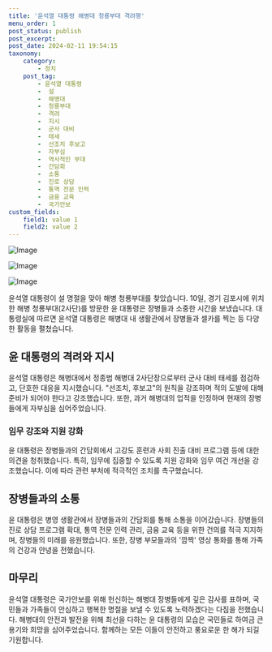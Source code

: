 ```yaml
---
title: '윤석열 대통령 해병대 청룡부대 격려행'
menu_order: 1
post_status: publish
post_excerpt: 
post_date: 2024-02-11 19:54:15
taxonomy:
    category:
        - 정치
    post_tag:
        - 윤석열 대통령
        -  설
        -  해병대
        -  청룡부대
        -  격려
        -  지시
        -  군사 대비
        -  태세
        -  선조치 후보고
        -  자부심
        -  역사적인 부대
        -  간담회
        -  소통
        -  진로 상담
        -  통역 전문 인력
        -  금융 교육
        -  국가안보
custom_fields:
    field1: value 1
    field2: value 2
---
```


![Image](https://imgnews.pstatic.net/image/025/2024/02/10/0003340717_001_20240210195701067.jpg?type=w647)

![Image](https://imgnews.pstatic.net/image/025/2024/02/10/0003340717_002_20240210195701112.jpg?type=w647)

![Image](https://imgnews.pstatic.net/image/025/2024/02/10/0003340717_003_20240210195701145.jpg?type=w647)

윤석열 대통령이 설 명절을 맞아 해병 청룡부대를 찾았습니다. 10일, 경기 김포시에 위치한 해병 청룡부대(2사단)를 방문한 윤 대통령은 장병들과 소중한 시간을 보냈습니다. 대통령실에 따르면 윤석열 대통령은 해병대 내 생활관에서 장병들과 셀카를 찍는 등 다양한 활동을 펼쳤습니다.
## 윤 대통령의 격려와 지시
윤석열 대통령은 해병대에서 정종범 해병대 2사단장으로부터 군사 대비 태세를 점검하고, 단호한 대응을 지시했습니다. "선조치, 후보고"의 원칙을 강조하며 적의 도발에 대해 준비가 되어야 한다고 강조했습니다. 또한, 과거 해병대의 업적을 인정하며 현재의 장병들에게 자부심을 심어주었습니다.
### 임무 강조와 지원 강화
윤 대통령은 장병들과의 간담회에서 고강도 훈련과 사회 진출 대비 프로그램 등에 대한 의견을 청취했습니다. 특히, 임무에 집중할 수 있도록 지원 강화와 임무 여건 개선을 강조했습니다. 이에 따라 관련 부처에 적극적인 조치를 촉구했습니다.
## 장병들과의 소통
윤 대통령은 병영 생활관에서 장병들과의 간담회를 통해 소통을 이어갔습니다. 장병들의 진로 상담 프로그램 확대, 통역 전문 인력 관리, 금융 교육 등을 위한 건의를 적극 지지하며, 장병들의 미래를 응원했습니다. 또한, 장병 부모들과의 '깜짝' 영상 통화를 통해 가족의 건강과 안녕을 전했습니다.
## 마무리
윤석열 대통령은 국가안보를 위해 헌신하는 해병대 장병들에게 깊은 감사를 표하며, 국민들과 가족들이 안심하고 행복한 명절을 보낼 수 있도록 노력하겠다는 다짐을 전했습니다. 해병대의 안전과 발전을 위해 최선을 다하는 윤 대통령의 모습은 국민들로 하여금 큰 용기와 희망을 심어주었습니다. 함께하는 모든 이들이 안전하고 풍요로운 한 해가 되길 기원합니다.
